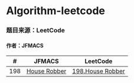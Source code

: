 # Algorithm-leetcode
### 题目来源：LeetCode
#### 作者：JFMACS

|#|JFMACS|LeetCode|
|---|----|-----|
|198|[House Robber](/198%20-%20House%20Robber.java)|[198.House Robber](https://leetcode-cn.com/problems/house-robber/description/)|
